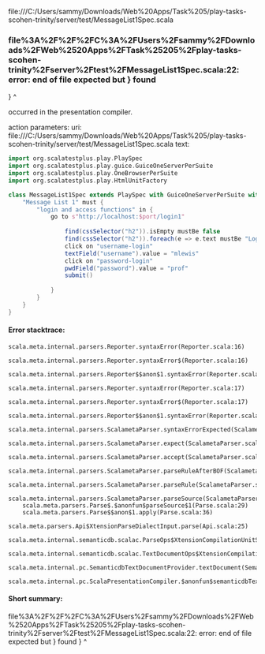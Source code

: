 file:///C:/Users/sammy/Downloads/Web%20Apps/Task%205/play-tasks-scohen-trinity/server/test/MessageList1Spec.scala
### file%3A%2F%2F%2FC%3A%2FUsers%2Fsammy%2FDownloads%2FWeb%2520Apps%2FTask%25205%2Fplay-tasks-scohen-trinity%2Fserver%2Ftest%2FMessageList1Spec.scala:22: error: end of file expected but } found
}
^

occurred in the presentation compiler.

action parameters:
uri: file:///C:/Users/sammy/Downloads/Web%20Apps/Task%205/play-tasks-scohen-trinity/server/test/MessageList1Spec.scala
text:
```scala
import org.scalatestplus.play.PlaySpec
import org.scalatestplus.play.guice.GuiceOneServerPerSuite
import org.scalatestplus.play.OneBrowserPerSuite
import org.scalatestplus.play.HtmlUnitFactory

class MessageList1Spec extends PlaySpec with GuiceOneServerPerSuite with OneBrowserPerSuite with HtmlUnitFactory {
    "Message List 1" must {
        "login and access functions" in {
            go to s"http://localhost:$port/login1"
            
                find(cssSelector("h2")).isEmpty mustBe false
                find(cssSelector("h2")).foreach(e => e.text mustBe "Login Page for Sam Cohen Task 5")
                click on "username-login"
                textField("username").value = "mlewis"
                click on "password-login"
                pwdField("password").value = "prof"
                submit()
                
            }
        }
    }
}
```



#### Error stacktrace:

```
scala.meta.internal.parsers.Reporter.syntaxError(Reporter.scala:16)
	scala.meta.internal.parsers.Reporter.syntaxError$(Reporter.scala:16)
	scala.meta.internal.parsers.Reporter$$anon$1.syntaxError(Reporter.scala:22)
	scala.meta.internal.parsers.Reporter.syntaxError(Reporter.scala:17)
	scala.meta.internal.parsers.Reporter.syntaxError$(Reporter.scala:17)
	scala.meta.internal.parsers.Reporter$$anon$1.syntaxError(Reporter.scala:22)
	scala.meta.internal.parsers.ScalametaParser.syntaxErrorExpected(ScalametaParser.scala:421)
	scala.meta.internal.parsers.ScalametaParser.expect(ScalametaParser.scala:423)
	scala.meta.internal.parsers.ScalametaParser.accept(ScalametaParser.scala:427)
	scala.meta.internal.parsers.ScalametaParser.parseRuleAfterBOF(ScalametaParser.scala:63)
	scala.meta.internal.parsers.ScalametaParser.parseRule(ScalametaParser.scala:54)
	scala.meta.internal.parsers.ScalametaParser.parseSource(ScalametaParser.scala:132)
	scala.meta.parsers.Parse$.$anonfun$parseSource$1(Parse.scala:29)
	scala.meta.parsers.Parse$$anon$1.apply(Parse.scala:36)
	scala.meta.parsers.Api$XtensionParseDialectInput.parse(Api.scala:25)
	scala.meta.internal.semanticdb.scalac.ParseOps$XtensionCompilationUnitSource.toSource(ParseOps.scala:17)
	scala.meta.internal.semanticdb.scalac.TextDocumentOps$XtensionCompilationUnitDocument.toTextDocument(TextDocumentOps.scala:206)
	scala.meta.internal.pc.SemanticdbTextDocumentProvider.textDocument(SemanticdbTextDocumentProvider.scala:54)
	scala.meta.internal.pc.ScalaPresentationCompiler.$anonfun$semanticdbTextDocument$1(ScalaPresentationCompiler.scala:356)
```
#### Short summary: 

file%3A%2F%2F%2FC%3A%2FUsers%2Fsammy%2FDownloads%2FWeb%2520Apps%2FTask%25205%2Fplay-tasks-scohen-trinity%2Fserver%2Ftest%2FMessageList1Spec.scala:22: error: end of file expected but } found
}
^